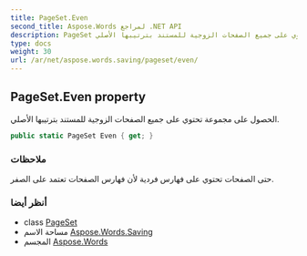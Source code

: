 ```yaml
---
title: PageSet.Even
second_title: Aspose.Words لمراجع .NET API
description: PageSet ملكية. الحصول على مجموعة تحتوي على جميع الصفحات الزوجية للمستند بترتيبها الأصلي.
type: docs
weight: 30
url: /ar/net/aspose.words.saving/pageset/even/
---
```

## PageSet.Even property

الحصول على مجموعة تحتوي على جميع الصفحات الزوجية للمستند بترتيبها الأصلي.

```csharp
public static PageSet Even { get; }
```

### ملاحظات

حتى الصفحات تحتوي على فهارس فردية لأن فهارس الصفحات تعتمد على الصفر.

### أنظر أيضا

* class [PageSet](../)
* مساحة الاسم [Aspose.Words.Saving](../../pageset/)
* المجسم [Aspose.Words](../../../)


